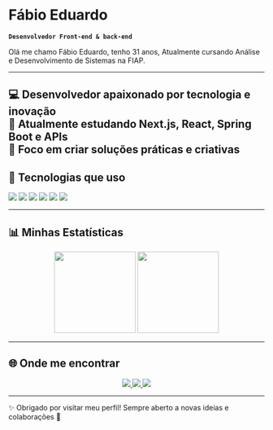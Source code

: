# Fábio Eduardo

**`Desenvolvedor Front-end & back-end`**

Olá me chamo Fábio Eduardo, tenho 31 anos, Atualmente cursando Análise e Desenvolvimento de Sistemas na FIAP.

---
💻 Desenvolvedor apaixonado por **tecnologia e inovação**  
🚀 Atualmente estudando **Next.js, React, Spring Boot e APIs**  
🎯 Foco em criar soluções práticas e criativas
---


## 🚀 Tecnologias que uso
<div>
  <img src="https://img.shields.io/badge/Java-blue?style=for-the-badge&logo=java" />
  <img src="https://img.shields.io/badge/SpringBoot-green?style=for-the-badge&logo=springboot" />
  <img src="https://img.shields.io/badge/React-blue?style=for-the-badge&logo=react" />
  <img src="https://img.shields.io/badge/Next.js-black?style=for-the-badge&logo=nextdotjs" />
  <img src="https://img.shields.io/badge/TailwindCSS-06B6D4?style=for-the-badge&logo=tailwindcss" />
  <img src="https://img.shields.io/badge/GitHub-181717?style=for-the-badge&logo=github" />
</div>

---

## 📊 Minhas Estatísticas
<p align="center">
  <img height="160em" src="https://github-readme-stats.vercel.app/api?username=fabioeduu&show_icons=true&theme=radical" />
  <img height="160em" src="https://github-readme-stats.vercel.app/api/top-langs/?username=fabioeduu&layout=compact&theme=radical" />
</p>

---

## 🌐 Onde me encontrar
<p align="center">
  <a href="https://www.linkedin.com/in/fabioeduu">
    <img src="https://img.shields.io/badge/LinkedIn-0077B5?style=for-the-badge&logo=linkedin" />
  </a>
  <a href="https://github.com/fabioeduu">
    <img src="https://img.shields.io/badge/GitHub-000000?style=for-the-badge&logo=github" />
  </a>
  <a href="mailto:fabioeduu@outlook.com">
    <img src="https://img.shields.io/badge/Outlook-0078D4?style=for-the-badge&logo=microsoftoutlook" />
  </a>
</p>

---

✨ Obrigado por visitar meu perfil! Sempre aberto a novas ideias e colaborações 🚀

